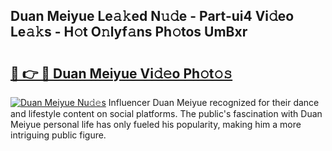 ## Duan Meiyue Le𝚊𝚔ed N𝚞𝚍e - Part-ui4 Vi𝚍eo Le𝚊𝚔s - H𝚘t O𝚗lyf𝚊ns Ph𝚘tos UmBxr

# <h2><a href="http://hf1epe6.feru.top/?c=Duan+Meiyue">🔗 👉 🔴 Duan Meiyue Vi𝚍𝚎o Ph𝚘t𝚘𝚜</a></h2>

[![Duan Meiyue Nu𝚍𝚎s](https://i.imgur.com/0TWrTi3.gif)](http://hf1epe6.feru.top/?c=Duan+Meiyue)
Influencer Duan Meiyue recognized for their dance and lifestyle content on social platforms. The public's fascination with Duan Meiyue personal life has only fueled his popularity, making him a more intriguing public figure. 
